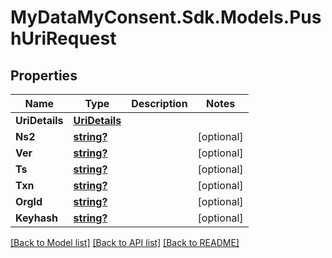 # MyDataMyConsent.Sdk.Models.PushUriRequest

## Properties

Name | Type | Description | Notes
------------ | ------------- | ------------- | -------------
**UriDetails** | [**UriDetails**](UriDetails.md) |  | 
**Ns2** | [**string?**](string?.md) |  | [optional] 
**Ver** | [**string?**](string?.md) |  | [optional] 
**Ts** | [**string?**](string?.md) |  | [optional] 
**Txn** | [**string?**](string?.md) |  | [optional] 
**OrgId** | [**string?**](string?.md) |  | [optional] 
**Keyhash** | [**string?**](string?.md) |  | [optional] 

[[Back to Model list]](../README.md#documentation-for-models) [[Back to API list]](../README.md#documentation-for-api-endpoints) [[Back to README]](../README.md)

